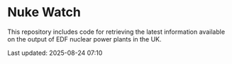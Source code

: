 # Nuke Watch

This repository includes code for retrieving the latest information available on the output of EDF nuclear power plants in the UK.

Last updated: 2025-08-24 07:10
